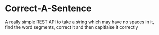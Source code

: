 # Correct-A-Sentence
A really simple REST API to take a string which may have no spaces in it, find the word segments, correct it and then capitlaise it correctly
